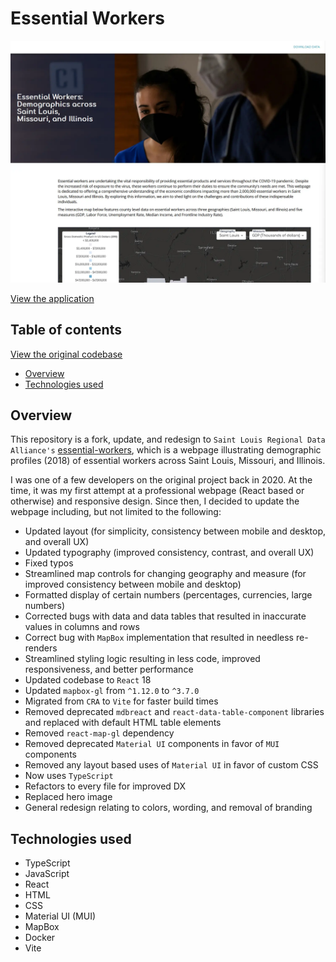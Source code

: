 # Essential Workers

<img src="/presentation/thumbnail.webp" width="650">

[View the application](https://master.d1gzfx9o22abaw.amplifyapp.com/)

## Table of contents

[View the original codebase](https://github.com/stlrda/essential-workers)

-   [Overview](#overview)
-   [Technologies used](#technologies-used)

## Overview

This repository is a fork, update, and redesign to `Saint Louis Regional Data Alliance's` [essential-workers](https://github.com/stlrda/essential-workers), which is a webpage illustrating demographic profiles (2018) of essential workers across Saint Louis, Missouri, and Illinois.

I was one of a few developers on the original project back in 2020. At the time, it was my first attempt at a professional webpage (React based or otherwise) and responsive design. Since then, I decided to update the webpage including, but not limited to the following:

-   Updated layout (for simplicity, consistency between mobile and desktop, and overall UX)
-   Updated typography (improved consistency, contrast, and overall UX)
-   Fixed typos
-   Streamlined map controls for changing geography and measure (for improved consistency between mobile and desktop)
-   Formatted display of certain numbers (percentages, currencies, large numbers)
-   Corrected bugs with data and data tables that resulted in inaccurate values in columns and rows
-   Correct bug with `MapBox` implementation that resulted in needless re-renders
-   Streamlined styling logic resulting in less code, improved responsiveness, and better performance
-   Updated codebase to `React` 18
-   Updated `mapbox-gl` from `^1.12.0` to `^3.7.0`
-   Migrated from `CRA` to `Vite` for faster build times
-   Removed deprecated `mdbreact` and `react-data-table-component` libraries and replaced with default HTML table elements
-   Removed `react-map-gl` dependency
-   Removed deprecated `Material UI` components in favor of `MUI` components
-   Removed any layout based uses of `Material UI` in favor of custom CSS
-   Now uses `TypeScript`
-   Refactors to every file for improved DX
-   Replaced hero image
-   General redesign relating to colors, wording, and removal of branding

## Technologies used

-   TypeScript
-   JavaScript
-   React
-   HTML
-   CSS
-   Material UI (MUI)
-   MapBox
-   Docker
-   Vite
